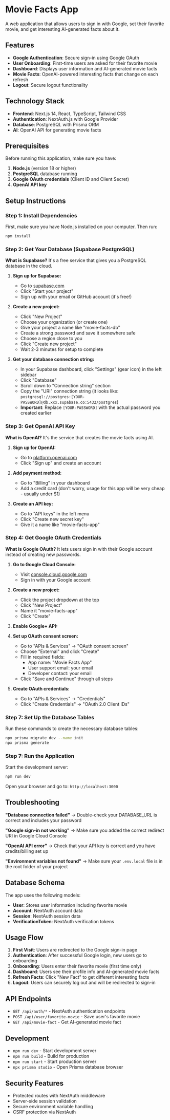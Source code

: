 # Movie Facts App

A web application that allows users to sign in with Google, set their favorite movie, and get interesting AI-generated facts about it.

## Features

- **Google Authentication**: Secure sign-in using Google OAuth
- **User Onboarding**: First-time users are asked for their favorite movie
- **Dashboard**: Displays user information and AI-generated movie facts
- **Movie Facts**: OpenAI-powered interesting facts that change on each refresh
- **Logout**: Secure logout functionality

## Technology Stack

- **Frontend**: Next.js 14, React, TypeScript, Tailwind CSS
- **Authentication**: NextAuth.js with Google Provider
- **Database**: PostgreSQL with Prisma ORM
- **AI**: OpenAI API for generating movie facts

## Prerequisites

Before running this application, make sure you have:

1. **Node.js** (version 18 or higher)
2. **PostgreSQL** database running
3. **Google OAuth credentials** (Client ID and Client Secret)
4. **OpenAI API key**

## Setup Instructions

### Step 1: Install Dependencies

First, make sure you have Node.js installed on your computer. Then run:

```bash
npm install
```

### Step 2: Get Your Database (Supabase PostgreSQL)

**What is Supabase?** It's a free service that gives you a PostgreSQL database in the cloud.

1. **Sign up for Supabase:**

   - Go to [supabase.com](https://supabase.com/)
   - Click "Start your project"
   - Sign up with your email or GitHub account (it's free!)

2. **Create a new project:**

   - Click "New Project"
   - Choose your organization (or create one)
   - Give your project a name like "movie-facts-db"
   - Create a strong password and save it somewhere safe
   - Choose a region close to you
   - Click "Create new project"
   - Wait 2-3 minutes for setup to complete

3. **Get your database connection string:**
   - In your Supabase dashboard, click "Settings" (gear icon) in the left sidebar
   - Click "Database"
   - Scroll down to "Connection string" section
   - Copy the "URI" connection string (it looks like: `postgresql://postgres:[YOUR-PASSWORD]@db.xxx.supabase.co:5432/postgres`)
   - **Important**: Replace `[YOUR-PASSWORD]` with the actual password you created earlier

### Step 3: Get OpenAI API Key

**What is OpenAI?** It's the service that creates the movie facts using AI.

1. **Sign up for OpenAI:**

   - Go to [platform.openai.com](https://platform.openai.com/)
   - Click "Sign up" and create an account

2. **Add payment method:**

   - Go to "Billing" in your dashboard
   - Add a credit card (don't worry, usage for this app will be very cheap - usually under $1)

3. **Create an API key:**
   - Go to "API keys" in the left menu
   - Click "Create new secret key"
   - Give it a name like "movie-facts-app"

### Step 4: Get Google OAuth Credentials

**What is Google OAuth?** It lets users sign in with their Google account instead of creating new passwords.

1. **Go to Google Cloud Console:**

   - Visit [console.cloud.google.com](https://console.cloud.google.com/)
   - Sign in with your Google account

2. **Create a new project:**

   - Click the project dropdown at the top
   - Click "New Project"
   - Name it "movie-facts-app"
   - Click "Create"

3. **Enable Google+ API:**
4. **Set up OAuth consent screen:**

   - Go to "APIs & Services" → "OAuth consent screen"
   - Choose "External" and click "Create"
   - Fill in required fields:
     - App name: "Movie Facts App"
     - User support email: your email
     - Developer contact: your email
   - Click "Save and Continue" through all steps

5. **Create OAuth credentials:**
   - Go to "APIs & Services" → "Credentials"
   - Click "Create Credentials" → "OAuth 2.0 Client IDs"

### Step 7: Set Up the Database Tables

Run these commands to create the necessary database tables:

```bash
npx prisma migrate dev --name init
npx prisma generate
```

### Step 7: Run the Application

Start the development server:

```bash
npm run dev
```

Open your browser and go to: `http://localhost:3000`

## Troubleshooting

**"Database connection failed"** → Double-check your DATABASE_URL is correct and includes your password

**"Google sign-in not working"** → Make sure you added the correct redirect URI in Google Cloud Console

**"OpenAI API error"** → Check that your API key is correct and you have credits/billing set up

**"Environment variables not found"** → Make sure your `.env.local` file is in the root folder of your project

## Database Schema

The app uses the following models:

- **User**: Stores user information including favorite movie
- **Account**: NextAuth account data
- **Session**: NextAuth session data
- **VerificationToken**: NextAuth verification tokens

## Usage Flow

1. **First Visit**: Users are redirected to the Google sign-in page
2. **Authentication**: After successful Google login, new users go to onboarding
3. **Onboarding**: Users enter their favorite movie (first time only)
4. **Dashboard**: Users see their profile info and AI-generated movie facts
5. **Refresh Facts**: Click "New Fact" to get different interesting facts
6. **Logout**: Users can securely log out and will be redirected to sign-in

## API Endpoints

- `GET /api/auth/*` - NextAuth authentication endpoints
- `POST /api/user/favorite-movie` - Save user's favorite movie
- `GET /api/movie-fact` - Get AI-generated movie fact

## Development

- `npm run dev` - Start development server
- `npm run build` - Build for production
- `npm run start` - Start production server
- `npx prisma studio` - Open Prisma database browser

## Security Features

- Protected routes with NextAuth middleware
- Server-side session validation
- Secure environment variable handling
- CSRF protection via NextAuth
